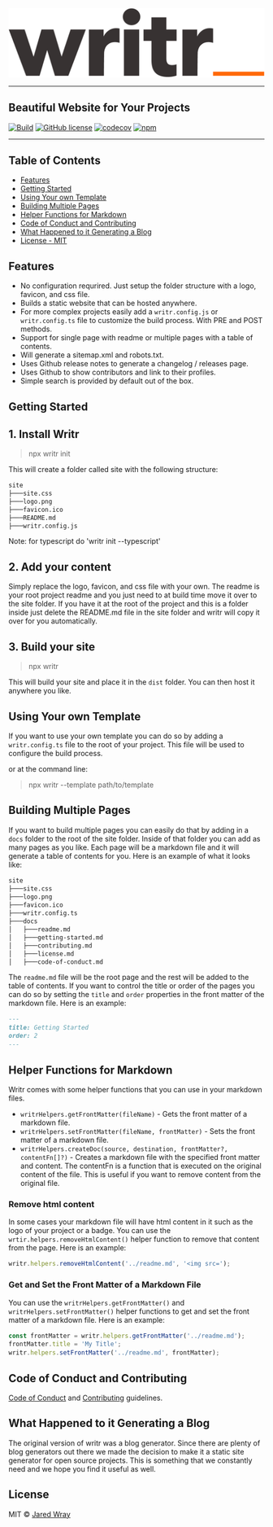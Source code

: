 ![Writr](site/logo.png)

---

## Beautiful Website for Your Projects
[![Build](https://github.com/jaredwray/writr/actions/workflows/tests.yml/badge.svg)](https://github.com/jaredwray/writr/actions/workflows/tests.yml)
[![GitHub license](https://img.shields.io/github/license/jaredwray/writr)](https://github.com/jaredwray/writr/blob/master/LICENSE)
[![codecov](https://codecov.io/gh/jaredwray/writr/branch/master/graph/badge.svg?token=1YdMesM07X)](https://codecov.io/gh/jaredwray/writr)
[![npm](https://img.shields.io/npm/dm/writr)](https://npmjs.com/package/writr)

---
## Table of Contents
- [Features](#features)
- [Getting Started](#getting-started)
- [Using Your own Template](#using-your-own-template)
- [Building Multiple Pages](#building-multiple-pages)
- [Helper Functions for Markdown](#helper-functions-for-markdown)
- [Code of Conduct and Contributing](#code-of-conduct-and-contributing)
- [What Happened to it Generating a Blog](#what-happened-to-it-generating-a-blog)
- [License - MIT](#license)

## Features
* No configuration requrired. Just setup the folder structure with a logo, favicon, and css file. 
* Builds a static website that can be hosted anywhere.
* For more complex projects easily add a `writr.config.js` or `writr.config.ts` file to customize the build process. With PRE and POST methods. 
* Support for single page with readme or multiple pages with a table of contents.
* Will generate a sitemap.xml and robots.txt.
* Uses Github release notes to generate a changelog / releases page.
* Uses Github to show contributors and link to their profiles.
* Simple search is provided by default out of the box. 

## Getting Started 

## 1. Install Writr

> npx writr init

This will create a folder called site with the following structure:

```
site
├───site.css
├───logo.png
├───favicon.ico
├───README.md
├───writr.config.js
```
Note: for typescript do 'writr init --typescript'

## 2. Add your content

Simply replace the logo, favicon, and css file with your own. The readme is your root project readme and you just need to at build time move it over to the site folder. If you have it at the root of the project and this is a folder inside just delete the  README.md file in the site folder and writr will copy it over for you automatically.

## 3. Build your site

> npx writr

This will build your site and place it in the `dist` folder. You can then host it anywhere you like.

## Using Your own Template

If you want to use your own template you can do so by adding a `writr.config.ts` file to the root of your project. This file will be used to configure the build process.

or at the command line:

> npx writr --template path/to/template

## Building Multiple Pages

If you want to build multiple pages you can easily do that by adding in a `docs` folder to the root of the site folder. Inside of that folder you can add as many pages as you like. Each page will be a markdown file and it will generate a table of contents for you. Here is an example of what it looks like:

```
site
├───site.css
├───logo.png
├───favicon.ico
├───writr.config.ts
├───docs
│   ├───readme.md
│   ├───getting-started.md
│   ├───contributing.md
│   ├───license.md
│   ├───code-of-conduct.md
```

The `readme.md` file will be the root page and the rest will be added to the table of contents. If you want to control the title or order of the pages you can do so by setting the `title` and `order` properties in the front matter of the markdown file. Here is an example:

```md
---
title: Getting Started
order: 2
---
```

## Helper Functions for Markdown

Writr comes with some helper functions that you can use in your markdown files.
* `writrHelpers.getFrontMatter(fileName)` - Gets the front matter of a markdown file.
* `writrHelpers.setFrontMatter(fileName, frontMatter)` - Sets the front matter of a markdown file.
* `writrHelpers.createDoc(source, destination, frontMatter?, contentFn[]?)` - Creates a markdown file with the specified front matter and content. The contentFn is a function that is executed on the original content of the file. This is useful if you want to remove content from the original file.

### Remove html content

In some cases your markdown file will have html content in it such as the logo of your project or a badge. You can use the `wrtir.helpers.removeHtmlContent()` helper function to remove that content from the page. Here is an example:

```js
writr.helpers.removeHtmlContent('../readme.md', '<img src=');
```

### Get and Set the Front Matter of a Markdown File

You can use the `writrHelpers.getFrontMatter()` and `writrHelpers.setFrontMatter()` helper functions to get and set the front matter of a markdown file. Here is an example:

```js
const frontMatter = writr.helpers.getFrontMatter('../readme.md');
frontMatter.title = 'My Title';
writr.helpers.setFrontMatter('../readme.md', frontMatter);
```

## Code of Conduct and Contributing
[Code of Conduct](CODE_OF_CONDUCT.md) and [Contributing](CONTRIBUTING.md) guidelines.

## What Happened to it Generating a Blog

The original version of writr was a blog generator. Since there are plenty of blog generators out there we made the decision to make it a static site generator for open source projects. This is something that we constantly need and we hope you find it useful as well.

## License

MIT © [Jared Wray](https://jaredwray.com)
